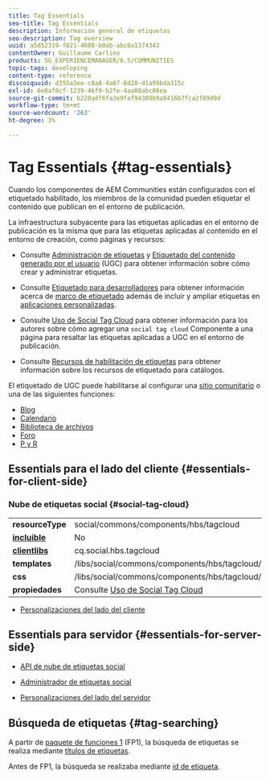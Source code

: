 ```yaml
---
title: Tag Essentials
seo-title: Tag Essentials
description: Información general de etiquetas
seo-description: Tag overview
uuid: a5d52319-f821-4608-b0ab-abc8a1374343
contentOwner: Guillaume Carlino
products: SG_EXPERIENCEMANAGER/6.5/COMMUNITIES
topic-tags: developing
content-type: reference
discoiquuid: d355a3ee-c8a8-4a07-8d28-d1a99bda315c
exl-id: 6e8af8cf-1239-46f9-b2fe-4aa80abc86ea
source-git-commit: b220adf6fa3e9faf94389b9a9416b7fca2f89d9d
workflow-type: tm+mt
source-wordcount: '263'
ht-degree: 3%

---
```


# Tag Essentials {#tag-essentials}

Cuando los componentes de AEM Communities están configurados con el etiquetado habilitado, los miembros de la comunidad pueden etiquetar el contenido que publican en el entorno de publicación.

La infraestructura subyacente para las etiquetas aplicadas en el entorno de publicación es la misma que para las etiquetas aplicadas al contenido en el entorno de creación, como páginas y recursos:

* Consulte [Administración de etiquetas](../../help/sites-administering/tags.md) y [Etiquetado del contenido generado por el usuario](tag-ugc.md) (UGC) para obtener información sobre cómo crear y administrar etiquetas.

* Consulte [Etiquetado para desarrolladores](../../help/sites-developing/tags.md) para obtener información acerca de [marco de etiquetado](../../help/sites-developing/framework.md) además de incluir y ampliar etiquetas en [aplicaciones personalizadas](../../help/sites-developing/building.md).

* Consulte [Uso de Social Tag Cloud](tagcloud.md) para obtener información para los autores sobre cómo agregar una `social tag cloud` Componente a una página para resaltar las etiquetas aplicadas a UGC en el entorno de publicación.

* Consulte [Recursos de habilitación de etiquetas](tag-resources.md) para obtener información sobre los recursos de etiquetado para catálogos.

El etiquetado de UGC puede habilitarse al configurar una [sitio comunitario](sites-console.md#tagging) o una de las siguientes funciones:

* [Blog](blog-feature.md)
* [Calendario](calendar.md)
* [Biblioteca de archivos](file-library.md)
* [Foro](forum.md)
* [P y R](working-with-qna.md)

## Essentials para el lado del cliente {#essentials-for-client-side}

### Nube de etiquetas social {#social-tag-cloud}

<table>
 <tbody>
  <tr>
   <td> <strong>resourceType</strong></td>
   <td>social/commons/components/hbs/tagcloud</td>
  </tr>
  <tr>
   <td> <a href="scf.md#add-or-include-a-communities-component"><strong>incluible</strong></a></td>
   <td>No</td>
  </tr>
  <tr>
   <td> <a href="clientlibs.md"><strong>clientlibs</strong></a></td>
   <td>cq.social.hbs.tagcloud</td>
  </tr>
  <tr>
   <td> <strong>templates</strong></td>
   <td> /libs/social/commons/components/hbs/tagcloud/tagcloud.hbs<br /> </td>
  </tr>
  <tr>
   <td> <strong>css</strong></td>
   <td> /libs/social/commons/components/hbs/tagcloud/clientlibs/tagcloud.css</td>
  </tr>
  <tr>
   <td><strong>propiedades</strong></td>
   <td>Consulte <a href="tagcloud.md">Uso de Social Tag Cloud</a></td>
  </tr>
 </tbody>
</table>

* [Personalizaciones del lado del cliente](client-customize.md)

## Essentials para servidor {#essentials-for-server-side}

* [API de nube de etiquetas social](https://helpx.adobe.com/experience-manager/6-5/sites/developing/using/reference-materials/javadoc/com/adobe/cq/social/commons/tagcloud/api/package-summary.html)

* [Administrador de etiquetas social](https://helpx.adobe.com/experience-manager/6-5/sites/developing/using/reference-materials/javadoc/com/adobe/cq/social/commons/tagging/package-summary.html)

* [Personalizaciones del lado del servidor](server-customize.md)

## Búsqueda de etiquetas {#tag-searching}

A partir de [paquete de funciones 1](deploy-communities.md#latestfeaturepack) (FP1), la búsqueda de etiquetas se realiza mediante [títulos de etiquetas](../../help/sites-developing/framework.md#tag-characteristics).

Antes de FP1, la búsqueda se realizaba mediante [id de etiqueta](../../help/sites-developing/framework.md#tagid).
